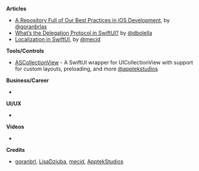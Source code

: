 **Articles**

* [A Repository Full of Our Best Practices in iOS Development](https://infinum.co/the-capsized-eight/repository-full-of-our-best-practices-in-ios-development), by [@goranbrlas](https://twitter.com/goranbrlas)
* [What’s the Delegation Protocol in SwiftUI?](https://medium.com/flawless-app-stories/whats-the-protocol-in-swiftui-94c871f082e5) by [@dbolella](https://twitter.com/dbolella)
* [Localization in SwiftUI](https://mecid.github.io/2019/10/16/localization-in-swiftui/), by [@mecid](https://twitter.com/mecid)

**Tools/Controls**

* [ASCollectionView](https://github.com/apptekstudios/ASCollectionView) - A SwiftUI wrapper for UICollectionView with support for custom layouts, preloading, and more [@apptekstudios](https://twitter.com/ApptekS)

**Business/Career**

* 

**UI/UX**

* 

**Videos**

* 

**Credits**

* [goranbrl](https://github.com/goranbrl), [LisaDziuba](https://github.com/lisadziuba), [mecid](https://github.com/mecid), [ApptekStudios](https://github.com/apptekstudios)
